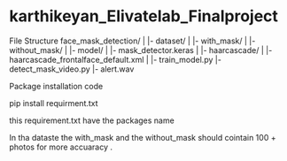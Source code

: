 # karthikeyan_Elivatelab_Finalproject

File Structure 
face_mask_detection/
|
|- dataset/
| |- with_mask/
| |- without_mask/
|
|- model/ | |-
mask_detector.keras
|
|- haarcascade/
| |- haarcascade_frontalface_default.xml |
|- train_model.py
|- detect_mask_video.py
|- alert.wav

Package installation code 

pip install requirment.txt 

this requirement.txt have the packages name 

In tha dataste the with_mask and the without_mask should cointain 100 + photos for more accuaracy . 
